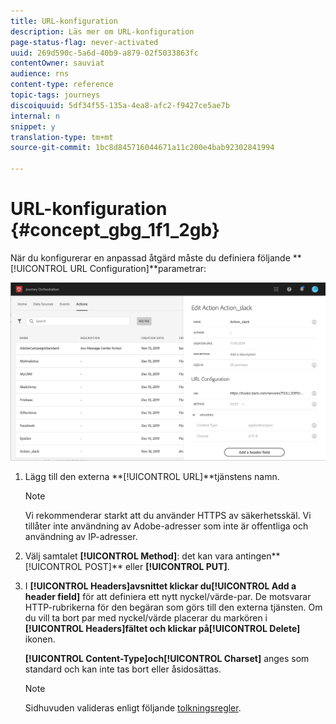 ```yaml
---
title: URL-konfiguration
description: Läs mer om URL-konfiguration
page-status-flag: never-activated
uuid: 269d590c-5a6d-40b9-a879-02f5033863fc
contentOwner: sauviat
audience: rns
content-type: reference
topic-tags: journeys
discoiquuid: 5df34f55-135a-4ea8-afc2-f9427ce5ae7b
internal: n
snippet: y
translation-type: tm+mt
source-git-commit: 1bc8d845716044671a11c200e4bab92302841994

---
```



# URL-konfiguration {#concept_gbg_1f1_2gb}

När du konfigurerar en anpassad åtgärd måste du definiera följande **[!UICONTROL URL Configuration]**parametrar:

![](../assets/journeyurlconfiguration.png)

1. Lägg till den externa **[!UICONTROL URL]**tjänstens namn.

   >[!NOTE]
   >
   >Vi rekommenderar starkt att du använder HTTPS av säkerhetsskäl. Vi tillåter inte användning av Adobe-adresser som inte är offentliga och användning av IP-adresser.

1. Välj samtalet **[!UICONTROL Method]**: det kan vara antingen**[!UICONTROL POST]** eller **[!UICONTROL PUT]**.
1. I **[!UICONTROL Headers]**avsnittet klickar du**[!UICONTROL Add a header field]** för att definiera ett nytt nyckel/värde-par. De motsvarar HTTP-rubrikerna för den begäran som görs till den externa tjänsten. Om du vill ta bort par med nyckel/värde placerar du markören i **[!UICONTROL Headers]**fältet och klickar på**[!UICONTROL Delete]** ikonen.

   **[!UICONTROL Content-Type]**och**[!UICONTROL Charset]** anges som standard och kan inte tas bort eller åsidosättas.

   >[!NOTE]
   >
   >Sidhuvuden valideras enligt följande [tolkningsregler](https://tools.ietf.org/html/rfc7230#section-3.2.4).
